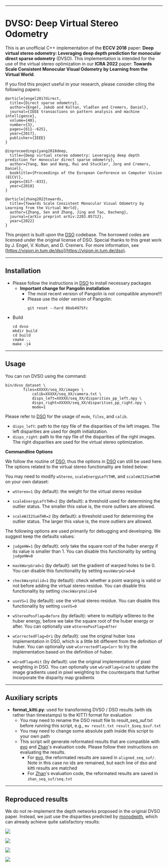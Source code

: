 
------
# DVSO: Deep Virtual Stereo Odometry 

This is an unofficial C++ implementation of the **ECCV 2018** paper: **Deep virtual stereo odometry: Leveraging deep depth prediction for monocular direct sparse odometry** (DVSO). This implementation is intended for the use of the virtual stereo optimization in our **ICRA 2022** paper: **Towards Scale Consistent Monocular Visual Odometry by Learning from the Virtual World**. 

If you find this project useful in your research, please consider citing the following papers:
```
@article{engel2017direct,
  title={Direct sparse odometry},
  author={Engel, Jakob and Koltun, Vladlen and Cremers, Daniel},
  journal={IEEE transactions on pattern analysis and machine intelligence},
  volume={40},
  number={3},
  pages={611--625},
  year={2017},
  publisher={IEEE}
}

@inproceedings{yang2018deep,
  title={Deep virtual stereo odometry: Leveraging deep depth prediction for monocular direct sparse odometry},
  author={Yang, Nan and Wang, Rui and Stuckler, Jorg and Cremers, Daniel},
  booktitle={Proceedings of the European Conference on Computer Vision (ECCV)},
  pages={817--833},
  year={2018}
}

@article{zhang2022towards,
  title={Towards Scale Consistent Monocular Visual Odometry by Learning from the Virtual World},
  author={Zhang, Sen and Zhang, Jing and Tao, Dacheng},
  journal={arXiv preprint arXiv:2203.05712},
  year={2022}
}
```


This project is built upon the [DSO](https://github.com/JakobEngel/dso) codebase. The borrowed codes are licensed under the original license of DSO. Special thanks to this great work by J. Engel, V. Koltun, and D. Cremers. For more information, see
[https://vision.in.tum.de/dso](https://vision.in.tum.de/dso).

---
## Installation

* Please follow the instructions in [DSO](https://github.com/JakobEngel/dso) to install necessary packages
    * **Important change for Pangolin installation**
        * The most recent version of Pangolin is not compatible anymore!!!
        * Please use the older version of Pangolin: 
            ```
            git reset --hard 86eb4975fc
            ```
* Build 
    ```
    cd dvso
    mkdir build
    cd build
    cmake ..
    make -j4
    ```

------
## Usage
You can run DVSO using the command:
```
bin/dvso_dataset \
	    files=XXXXX/seq_XX/images \
            calib=XXXXX/seq_XX/camera.txt \
            disps_left=XXXXX/seq_XX/disparities_pp_left.npy \
            disps_right=XXXXX/seq_XX/disparities_pp_right.npy \
            mode=1
```
Please refer to [DSO](https://github.com/JakobEngel/dso) for the usage of ```mode```, ```files```, and ```calib```.

* ```disps_left```: path to the npy file of the disparities of the left images. The left disparities are used for depth initialization.
* ```disps_right```: path to the npy file of the disparities of the right images. The right disparities are used for the virtual stereo optimization.



**Commandline Options**

We follow the routine of [DSO](https://github.com/JakobEngel/dso), thus the options in [DSO](https://github.com/JakobEngel/dso) can still be used here. The options related to the virtual stereo functionality are listed below:

You may need to modify ```wStereo```, ```scaleEnergyLeftTHR```, and ```scaleWJI2SumTHR ``` on your own dataset:
* ```wStereo=1``` (by default): the weight for the virtual stereo residue

* ```scaleEnergyLeftTHR=2``` (by default): a threshold used for determining the outlier status. The smaller this value is, the more outliers are allowed. 

* ```scaleWJI2SumTHR=2``` (by default): a threshold used for determining the outlier status. The larger this value is, the more outliers are allowed. 

The following options are used primarily for debugging and developing. We suggest keep the defaults values:

* ```judgeHW=1``` (by default): only take the square root of the huber energy if its value is smaller than 1. You can disable this functionality by setting ```judgeHW=0```

* ```maskWarpGrad=1``` (by default): set the gradient of warped holes to be 0. You can disable this functionality by setting ```maskWarpGrad=0```

* ```checkWarpValid=1``` (by default): check whether a point warping is valid or not before adding the virtual stereo residue. You can disable this functionality by setting ```checkWarpValid=0```

* ```useVS=1``` (by default): use the virtual stereo residue. You can disable this functionality by setting ```useVS=0```

* ```wStereoPosFlag=Before``` (by default): where to multiply wStereo to the huber energy, before we take the square root of the huber energy or after. You can optionally use ```wStereoPosFlag=After```

* ```wCorrectedFlag=Ori``` (by default): use the original huber loss implementation in DSO, which is a little bit different from the definition of huber. You can optionally use ```wCorrectedFlag=Corr``` to try the implementation based on the definition of huber. 

* ```wGradFlag=Hit``` (by default): use the original implementation of pixel weighting in DSO. You can optionally use ```wGradFlag=Grad``` to update the image gradients used in pixel weighting to the counterparts that further incorporate the disparity map gradients


------
## Auxiliary scripts
* **format_kitti.py**: used for transforming DVSO / DSO results (with ids rather than timestamps) to the KITTI format for evaluation
    * You may need to rename the DSO result file to result_seq_suf.txt before running this script, e.g., ```mv result.txt result_$seq.$suf.txt```
    * You may need to change some absolute path inside this script to your own path
    * This script will generate reformated results that are compatible with [evo](https://github.com/MichaelGrupp/evo) and [Zhan](https://github.com/Huangying-Zhan/kitti-odom-eval)'s evaluation code. Please follow their instructions on evaluating the results.
        * For [evo](https://github.com/MichaelGrupp/evo), the reformated results are saved in ```aligned_seq_suf/```. Note in this case no ids are remained, but each line of dso and kitti results are matched
        * For [Zhan](https://github.com/Huangying-Zhan/kitti-odom-eval)'s evaluation code, the reformated results are saved in ```zhan_seq_suf/seq.txt```


------
## Reproduced results

We do not re-implement the depth networks proposed in the original DVSO paper. Instead, we just use the disparities predicted by [monodepth](https://github.com/mrharicot/monodepth), which can already achieve quite satisfactory results:

![](assets/result-1.png)

![](assets/result-2.png)

![](assets/result-3.png)

![](assets/result-4.png)
